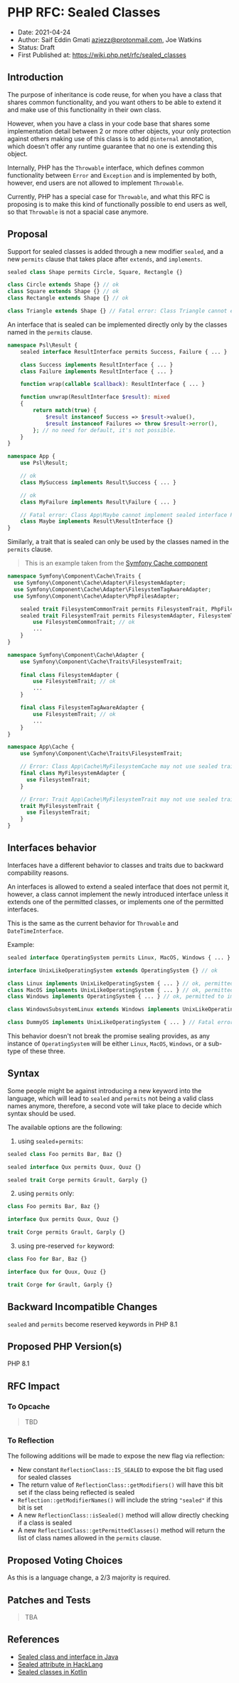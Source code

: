 # PHP RFC: Sealed Classes

- Date: 2021-04-24 
- Author: Saif Eddin Gmati <azjezz@protonmail.com>, Joe Watkins
- Status: Draft
- First Published at: <https://wiki.php.net/rfc/sealed_classes>

## Introduction

The purpose of inheritance is code reuse, for when you have a class that
shares common functionality, and you want others to be able to extend it
and make use of this functionality in their own class.

However, when you have a class in your code base that shares some
implementation detail between 2 or more other objects, your only
protection against others making use of this class is to add
`@internal` annotation, which doesn't offer any runtime guarantee that
no one is extending this object.

Internally, PHP has the `Throwable` interface, which defines common
functionality between `Error` and `Exception` and is implemented by
both, however, end users are not allowed to implement `Throwable`.

Currently, PHP has a special case for `Throwable`, and what this RFC is
proposing is to make this kind of functionally possible to end users as
well, so that `Throwable` is not a spacial case anymore.

## Proposal

Support for sealed classes is added through a new modifier `sealed`,
and a new `permits` clause that takes place after `extends`, and
`implements`.

``` php
sealed class Shape permits Circle, Square, Rectangle {}

class Circle extends Shape {} // ok
class Square extends Shape {} // ok
class Rectangle extends Shape {} // ok

class Triangle extends Shape {} // Fatal error: Class Triangle cannot extend sealed class Shape.
```

An interface that is sealed can be implemented directly only by the
classes named in the `permits` clause.

``` php
namespace Psl\Result {
    sealed interface ResultInterface permits Success, Failure { ... }

    class Success implements ResultInterface { ... }
    class Failure implements ResultInterface { ... }

    function wrap(callable $callback): ResultInterface { ... }

    function unwrap(ResultInterface $result): mixed
    {    
        return match(true) {
            $result instanceof Success => $result->value(),
            $result instanceof Failures => throw $result->error(),
        }; // no need for default, it's not possible.
    }
}

namespace App {
    use Psl\Result;

    // ok
    class MySuccess implements Result\Success { ... }

    // ok
    class MyFailure implements Result\Failure { ... }

    // Fatal error: Class App\Maybe cannot implement sealed interface Psl\Result\ResultInterface.
    class Maybe implements Result\ResultInterface {}
}
```

Similarly, a trait that is sealed can only be used by the classes named
in the `permits` clause.

> This is an example taken from the [Symfony Cache component](https://github.com/symfony/symfony/blob/bb1e1e58aea5318e96d1c22cc8a91668ed7baaaa/src/Symfony/Component/Cache)

``` php
namespace Symfony\Component\Cache\Traits {
  use Symfony\Component\Cache\Adapter\FilesystemAdapter;
  use Symfony\Component\Cache\Adapter\FilesystemTagAwareAdapter;
  use Symfony\Component\Cache\Adapter\PhpFilesAdapter;

    sealed trait FilesystemCommonTrait permits FilesystemTrait, PhpFilesAdapter { ... }
    sealed trait FilesystemTrait permits FilesystemAdapter, FilesystemTagAwareAdapter {
        use FilesystemCommonTrait; // ok
        ...
    }
}

namespace Symfony\Component\Cache\Adapter {
    use Symfony\Component\Cache\Traits\FilesystemTrait;
    
    final class FilesystemAdapter {
        use FilesystemTrait; // ok
        ...
    }

    final class FilesystemTagAwareAdapter {
        use FilesystemTrait; // ok
        ...
    }
}

namespace App\Cache {
    use Symfony\Component\Cache\Traits\FilesystemTrait;

    // Error: Class App\Cache\MyFilesystemCache may not use sealed trait (Symfony\Component\Cache\Traits\FilesystemTrait)
    final class MyFilesystemAdapter {
      use FilesystemTrait;
    }

    // Error: Trait App\Cache\MyFilesystemTrait may not use sealed trait (Symfony\Component\Cache\Traits\FilesystemTrait)
    trait MyFilesystemTrait {
      use FilesystemTrait;
    }
}
```

## Interfaces behavior

Interfaces have a different behavior to classes and traits due to backward compability reasons.

An interfaces is allowed to extend a sealed interface that does not permit it, however, a class cannot implement the newly introduced interface unless it extends one of the permitted classes, or implements one of the permitted interfaces.

This is the same as the current behavior for `Throwable` and `DateTimeInterface`.

Example:
```php
sealed interface OperatingSystem permits Linux, MacOS, Windows { ... }

interface UnixLikeOperatingSystem extends OperatingSystem {} // ok

class Linux implements UnixLikeOperatingSystem { ... } // ok, permitted to implement `OperatingSystem`
class MacOS implements UnixLikeOperatingSystem { ... } // ok, permitted to implement `OperatingSystem`
class Windows implements OperatingSystem { ... } // ok, permitted to implement `OperatingSystem`

class WindowsSubsystemLinux extends Windows implements UnixLikeOperatingSystem { ... } // ok, Windows is permitted to implement `OperatingSystem`, and `WindowsSubsystemLinux` is a sub-class of `Windows`

class DummyOS implements UnixLikeOperatingSystem { ... } // Fatal error: Class DummyOS cannot implement sealed interface OperatingSystem implicitly.
```

This behavior doesn't not break the promise sealing provides, as any instance of `OperatingSystem` will be either `Linux`, `MacOS`, `Windows`, or a sub-type of these three.

## Syntax

Some people might be against introducing a new keyword into the
language, which will lead to `sealed` and `permits` not being a
valid class names anymore, therefore, a second vote will take place to
decide which syntax should be used.

The available options are the following:

1. using `sealed`+`permits`:

``` php
sealed class Foo permits Bar, Baz {}

sealed interface Qux permits Quux, Quuz {}

sealed trait Corge permits Grault, Garply {}
```

2. using `permits` only:

``` php
class Foo permits Bar, Baz {}

interface Qux permits Quux, Quuz {}

trait Corge permits Grault, Garply {}
```

3. using pre-reserved `for` keyword:

``` php
class Foo for Bar, Baz {}

interface Qux for Quux, Quuz {}

trait Corge for Grault, Garply {}
```

## Backward Incompatible Changes

`sealed` and `permits` become reserved keywords in PHP 8.1

## Proposed PHP Version(s)

PHP 8.1

## RFC Impact

### To Opcache

> TBD

### To Reflection

The following additions will be made to expose the new flag via
reflection:

- New constant `ReflectionClass::IS_SEALED` to expose the bit flag used for sealed classes
- The return value of `ReflectionClass::getModifiers()` will have this bit set if the class being reflected is sealed 
- `Reflection::getModifierNames()` will include the string `"sealed"` if this bit is set
- A new `ReflectionClass::isSealed()` method will allow directly checking if a class is sealed 
- A new `ReflectionClass::getPermittedClasses()` method will return the list of class names allowed in the `permits` clause.

## Proposed Voting Choices

As this is a language change, a 2/3 majority is required.

## Patches and Tests

> TBA

## References

- [Sealed class and interface in Java](https://docs.oracle.com/en/java/javase/15/language/sealed-classes-and-interfaces.html)
- [Sealed attribute in HackLang](https://docs.hhvm.com/hack/attributes/predefined-attributes#__sealed)
- [Sealed classes in Kotlin](https://kotlinlang.org/docs/sealed-classes.html)
